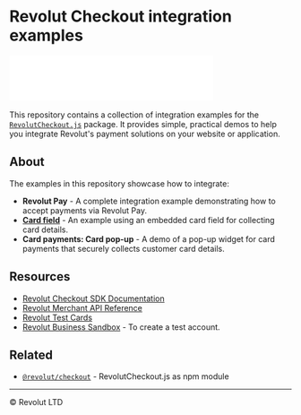 # Revolut Checkout integration examples

![Revolut logo](./images/logo.svg)

This repository contains a collection of integration examples for the [`RevolutCheckout.js`](https://github.com/revolut-engineering/revolut-checkout) package. It provides simple, practical demos to help you integrate Revolut's payment solutions on your website or application.

## About

The examples in this repository showcase how to integrate:

- **Revolut Pay** - A complete integration example demonstrating how to accept payments via Revolut Pay.
- [**Card field**](https://github.com/revolut-engineering/revolut-checkout-example/tree/main/card-payments-example) - An example using an embedded card field for collecting card details.
- **Card payments: Card pop-up** - A demo of a pop-up widget for card payments that securely collects customer card details.

## Resources

- [Revolut Checkout SDK Documentation](https://developer.revolut.com/docs/sdks/merchant-web-sdk/introduction)
- [Revolut Merchant API Reference](https://developer.revolut.com/docs/merchant/merchant-api)
- [Revolut Test Cards](https://developer.revolut.com/docs/guides/accept-payments/get-started/test-implementation/test-cards)
- [Revolut Business Sandbox](https://sandbox-business.revolut.com/) - To create a test account.



## Related

- [`@revolut/checkout`](https://github.com/revolut-engineering/revolut-checkout) - RevolutCheckout.js as npm module

---

© Revolut LTD